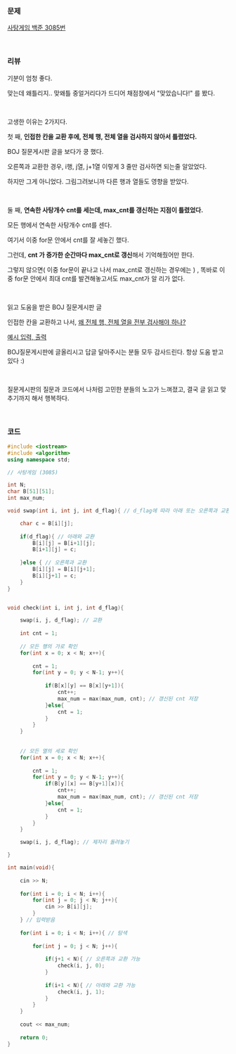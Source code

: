 ### 문제

[사탕게임  백준 3085번](https://www.acmicpc.net/problem/3085)

</br>

### 리뷰

기분이 엄청 좋다. 

맞는데 왜틀리지.. 맞왜틀 중얼거리다가 드디어 채점창에서 "맞았습니다!" 를 봤다. 

</br>

고생한 이유는 2가지다. 

첫 째, **인접한 칸을 교환 후에, 전체 행, 전체 열을 검사하지 않아서 틀렸었다.** 

BOJ 질문게시판 글을 보다가 쿵 했다. 

오른쪽과 교환한 경우, i행, j열, j+1열 이렇게 3 줄만 검사하면 되는줄 알았었다. 

하지만 그게 아니었다. 그림그려보니까 다른 행과 열들도 영향을 받았다. 

</br>

둘 째, **연속한 사탕개수 cnt를 세는데, max_cnt를 갱신하는 지점이 틀렸었다.**

모든 행에서 연속한 사탕개수 cnt를 센다. 

여기서 이중 for문 안에서 cnt를 잘 세놓긴 했다. 

그런데, **cnt 가 증가한 순간마다 max_cnt로 갱신**해서 기억해줬어만 한다. 

그렇지 않으면( 이중 for문이 끝나고 나서 max_cnt로 갱신하는 경우에는 ) , 똑바로 이중 for문 안에서 최대 cnt를 발견해놓고서도  max_cnt가 알 리가 없다. 

<br>

읽고 도움을 받은 BOJ 질문게시판 글 

인접한 칸을 교환하고 나서, [왜 전체 행, 전체 열을 전부 검사해야 하나?](https://www.acmicpc.net/board/view/47703)

[예시 입력, 출력](https://www.acmicpc.net/board/view/32886)

BOJ질문게시판에 글올리시고 답글 달아주시는 분들 모두 감사드린다. 항상 도움 받고 있다 :)

</br>

질문게시판의 질문과 코드에서 나처럼 고민한 분들의 노고가 느껴졌고, 결국 글 읽고 맞추기까지 해서 행복하다.

</br>

### 코드

```c++
#include <iostream> 
#include <algorithm>
using namespace std;

// 사탕게임 (3085)

int N;
char B[51][51];
int max_num;

void swap(int i, int j, int d_flag){ // d_flag에 따라 아래 또는 오른쪽과 교환  

	char c = B[i][j];
	
	if(d_flag){ // 아래와 교환  
		B[i][j] = B[i+1][j];
		B[i+1][j] = c; 
		
	}else { // 오른쪽과 교환  
		B[i][j] = B[i][j+1];
		B[i][j+1] = c; 
	}
}


void check(int i, int j, int d_flag){

	swap(i, j, d_flag); // 교환 
	
	int cnt = 1;
		
	// 모든 행의 가로 확인 
	for(int x = 0; x < N; x++){
	
		cnt = 1;
		for(int y = 0; y < N-1; y++){
		
		  	if(B[x][y] == B[x][y+1]){
		  		cnt++;
		  		max_num = max(max_num, cnt); // 갱신된 cnt 저장 
			}else{
				cnt = 1;
			}
		}
	}
	
	
	// 모든 열의 세로 확인 
	for(int x = 0; x < N; x++){
	
		cnt = 1;
		for(int y = 0; y < N-1; y++){
		  	if(B[y][x] == B[y+1][x]){
		  		cnt++;
		  		max_num = max(max_num, cnt); // 갱신된 cnt 저장 
			}else{
				cnt = 1;
			}
		}
	}

	swap(i, j, d_flag); // 제자리 돌려놓기  

} 

int main(void){
 
	cin >> N;
 
 	for(int i = 0; i < N; i++){
	  	for(int j = 0; j < N; j++){
			cin >> B[i][j];
		}	
	} // 입력받음  
 
	for(int i = 0; i < N; i++){ // 탐색  
	
	  	for(int j = 0; j < N; j++){
	  	
	 		if(j+1 < N){ // 오른쪽과 교환 가능  
				check(i, j, 0);
			}
			
			if(i+1 < N){ // 아래와 교환 가능 
                check(i, j, 1);
			}
		}	
	} 
	
	cout << max_num;	
	
	return 0;	
}
```

